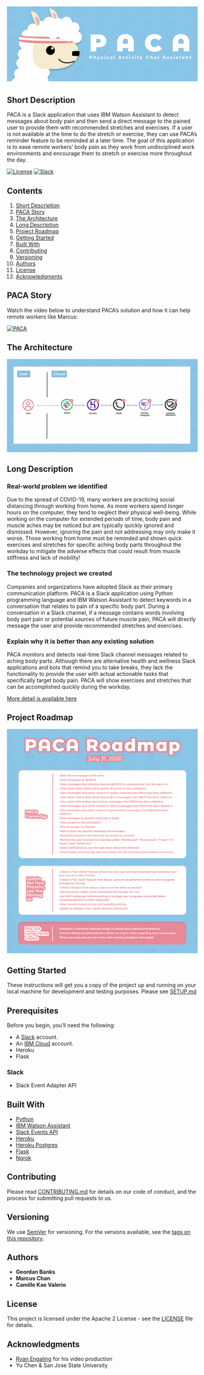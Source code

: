# ![physical-activity-chat-assistant](/img/LogoBanner.png) 

## Short Description

PACA is a Slack application that uses IBM Watson Assistant to detect messages about body pain and then send a direct message to the pained user to provide them with recommended stretches and exercises. If a user is not available at the time to do the stretch or exercise, they can use PACA’s reminder feature to be reminded at a later time. The goal of this application is to ease remote workers’ body pain as they work from undisciplined work environments and encourage them to stretch or exercise more throughout the day. 
 
[![License](https://img.shields.io/badge/License-Apache2-blue.svg)](https://www.apache.org/licenses/LICENSE-2.0) [![Slack](https://img.shields.io/badge/Join-Slack-blue)](https://join.slack.com/share/zt-g6v7kt4z-dMfVFDuP4En80VHH5UrTXQ)


## Contents
1. [Short Description](#short-description)
1. [PACA Story](#paca-story)
1. [The Architecture](#the-architecture)
1. [Long Description](#long-description)
1. [Project Roadmap](#project-roadmap)
1. [Getting Started](#getting-started)
1. [Built With](#built-with)
1. [Contributing](#contributing)
1. [Versioning](#versioning)
1. [Authors](#authors)
1. [License](#license)
1. [Acknowledgments](#acknowledgments)


## PACA Story

Watch the video below to understand PACA’s solution and how it can help remote workers like Marcus: 


[![PACA](http://img.youtube.com/vi/CHB8kZkMnWY/0.jpg)](https://www.youtube.com/watch?v=CHB8kZkMnWY "PACA")


## The Architecture
![Architecture path](img/PACA_Architecture.png)


## Long Description 
### Real-world problem we identified
Due to the spread of COVID-19, many workers are practicing social distancing through working from home. As more workers spend longer hours on the computer, they tend to neglect their physical well-being. While working on the computer for extended periods of time, body pain and muscle aches may be noticed but are typically quickly ignored and dismissed. However, ignoring the pain and not addressing may only make it worse. Those working from home must be reminded and shown quick exercises and stretches for specific aching body parts throughout the workday to mitigate the adverse effects that could result from muscle stiffness and lack of mobility!

### The technology project we created
Companies and organizations have adopted Slack as their primary communication platform. PACA is a Slack application using Python programming language and IBM Watson Assistant to detect keywords in a conversation that relates to pain of a specific body part. During a conversation in a Slack channel, if a message contains words involving body part pain or potential sources of future muscle pain, PACA will directly message the user and provide recommended stretches and exercises.

### Explain why it is better than any existing solution
PACA monitors and detects real-time Slack channel messages related to aching body parts. Although there are alternative health and wellness Slack applications and bots that remind you to take breaks, they lack the functionality to provide the user with actual actionable tasks that specifically target body pain. PACA will show exercises and stretches that can be accomplished quickly during the workday.

[More detail is available here](DESCRIPTION.md)


## Project Roadmap

![Roadmap](/img/PACA_Roadmap.png) 


## Getting Started

These instructions will get you a copy of the project up and running on your local machine for development and testing purposes. Please see [SETUP.md](SETUP.md)


## Prerequisites

Before you begin, you’ll need the following: 

* A [Slack](https://slack.com/get-started#/) account. 
* An [IBM Cloud](https://cloud.ibm.com/registration) account. 
* Heroku 
* Flask


### Slack
* Slack Event Adapter API


## Built With

* [Python](https://www.python.org/) 
* [IBM Watson Assistant](https://www.ibm.com/cloud/watson-assistant/) 
* [Slack Events API](https://github.com/slackapi/python-slack-events-api)
* [Heroku](https://www.heroku.com) 
* [Heroku Postgres](https://www.heroku.com/postgres)
* [Flask](https://flask.palletsprojects.com/en/1.1.x/)
* [Ngrok](https://ngrok.com)


## Contributing

Please read [CONTRIBUTING.md](CONTRIBUTING.md) for details on our code of conduct, and the process for submitting pull requests to us.


## Versioning

We use [SemVer](http://semver.org/) for versioning. For the versions available, see the [tags on this repository](https://github.com/your/project/tags).


## Authors

* **Geordan Banks**
* **Marcus Chan**
* **Camille Kae Valerio**


## License 
This project is licensed under the Apache 2 License - see the [LICENSE](LICENSE) file for details.


## Acknowledgments

* [Ryan Engaling](https://www.instagram.com/love.ryanalexander) for his video production 
* Yu Chen & San Jose State University 

